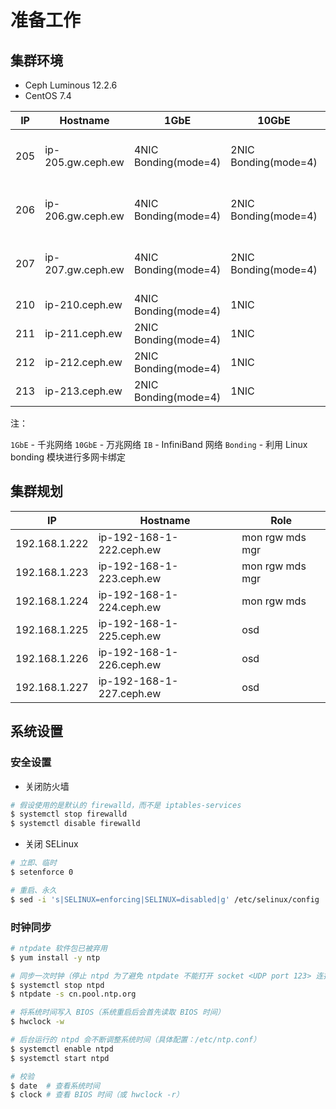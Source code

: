 # 准备工作

## 集群环境

* Ceph Luminous 12.2.6
* CentOS 7.4

| IP  | Hostname          | 1GbE                 | 10GbE                | IB  | Role            |
| --- | ----------------- | -------------------- | -------------------- | --- | --------------- |
| 205 | ip-205.gw.ceph.ew | 4NIC Bonding(mode=4) | 2NIC Bonding(mode=4) | Y   | mon rgw mds mgr |
| 206 | ip-206.gw.ceph.ew | 4NIC Bonding(mode=4) | 2NIC Bonding(mode=4) | N   | mon rgw mds mgr |
| 207 | ip-207.gw.ceph.ew | 4NIC Bonding(mode=4) | 2NIC Bonding(mode=4) | N   | mon rgw mds mgr |
| 210 | ip-210.ceph.ew    | 4NIC Bonding(mode=4) | 1NIC                 | Y   | osd             |
| 211 | ip-211.ceph.ew    | 2NIC Bonding(mode=4) | 1NIC                 | Y   | osd             |
| 212 | ip-212.ceph.ew    | 2NIC Bonding(mode=4) | 1NIC                 | Y   | osd             |
| 213 | ip-213.ceph.ew    | 2NIC Bonding(mode=4) | 1NIC                 | Y   | osd             |

注：

`1GbE` - 千兆网络
`10GbE` - 万兆网络
`IB` - InfiniBand 网络
`Bonding` - 利用 Linux bonding 模块进行多网卡绑定

## 集群规划

| IP            | Hostname                 | Role            |
| ------------- | ------------------------ | --------------- |
| 192.168.1.222 | ip-192-168-1-222.ceph.ew | mon rgw mds mgr |
| 192.168.1.223 | ip-192-168-1-223.ceph.ew | mon rgw mds mgr |
| 192.168.1.224 | ip-192-168-1-224.ceph.ew | mon rgw mds     |
| 192.168.1.225 | ip-192-168-1-225.ceph.ew | osd             |
| 192.168.1.226 | ip-192-168-1-226.ceph.ew | osd             |
| 192.168.1.227 | ip-192-168-1-227.ceph.ew | osd             |

## 系统设置

### 安全设置

* 关闭防火墙

```sh
# 假设使用的是默认的 firewalld，而不是 iptables-services
$ systemctl stop firewalld
$ systemctl disable firewalld
```

* 关闭 SELinux

```sh
# 立即、临时
$ setenforce 0

# 重启、永久
$ sed -i 's|SELINUX=enforcing|SELINUX=disabled|g' /etc/selinux/config
```

### 时钟同步

```sh
# ntpdate 软件包已被弃用
$ yum install -y ntp

# 同步一次时钟（停止 ntpd 为了避免 ntpdate 不能打开 socket <UDP port 123> 连接 ntp 服务器）
$ systemctl stop ntpd
$ ntpdate -s cn.pool.ntp.org

# 将系统时间写入 BIOS（系统重启后会首先读取 BIOS 时间）
$ hwclock -w

# 后台运行的 ntpd 会不断调整系统时间（具体配置：/etc/ntp.conf）
$ systemctl enable ntpd
$ systemctl start ntpd

# 校验
$ date  # 查看系统时间
$ clock # 查看 BIOS 时间（或 hwclock -r）
```